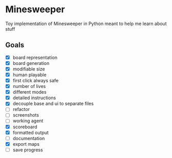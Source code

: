 # Minesweeper

Toy implementation of Minesweeper in Python meant to help me learn about stuff

<!-- ## Screenshots
 -->

## Goals

- [X] board representation
- [X] board generation
- [X] modifiable size
- [X] human playable
- [X] first click always safe
- [X] number of lives
- [X] different modes
- [X] detailed instructions
- [X] decouple base and ui to separate files
- [ ] refactor
- [ ] screenshots
- [ ] working agent
- [X] scoreboard
- [X] formatted output
- [ ] documentation
- [X] export maps
- [ ] save progress

